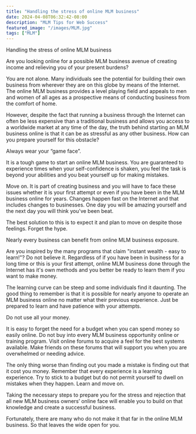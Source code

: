 ```yaml
---
title: "Handling the stress of online MLM business"
date: 2024-04-08T06:32:42-08:00
description: "MLM Tips for Web Success"
featured_image: "/images/MLM.jpg"
tags: ["MLM"]
---
```


Handling the stress of online MLM business


Are you looking online for a possible MLM business avenue of creating income and relieving you of your present burdens? 

You are not alone. Many individuals see the potential for building their own business from wherever they are on this globe by means of the Internet. The online MLM business provides a level playing field and appeals to men and women of all ages as a prospective means of conducting business from the comfort of home.

However, despite the fact that running a business through the Internet can often be less expensive than a traditional business and allows you access to a worldwide market at any time of the day, the truth behind starting an MLM business online is that it can be as stressful as any other business. How can you prepare yourself for this obstacle?

Always wear your “game face”.

It is a tough game to start an online MLM business. You are guaranteed to experience times when your self-confidence is shaken, you feel the task is beyond your abilities and you beat yourself up for making mistakes.

Move on. It is part of creating business and you will have to face these issues whether it is your first attempt or even if you have been in the MLM business online for years. Changes happen fast on the Internet and that includes changes to businesses. One day you will be amazing yourself and the next day you will think you've been beat.

The best solution to this is to expect it and plan to move on despite those feelings.
Forget the hype.

Nearly every business can benefit from online MLM business exposure.
 
Are you inspired by the many programs that claim "instant wealth - easy to learn!"? Do not believe it. Regardless of if you have been in business for a long time or this is your first attempt, online MLM business done through the Internet has it's own methods and you better be ready to learn them if you want to make money.

The learning curve can be steep and some individuals find it daunting. The good thing to remember is that it is possible for nearly anyone to operate an MLM business online no matter what their previous experience. Just be prepared to learn and have patience with your attempts.

Do not use all your money.

It is easy to forget the need for a budget when you can spend money so easily online. Do not buy into every MLM business opportunity online or training program. Visit online forums to acquire a feel for the best systems available. Make friends on these forums that will support you when you are overwhelmed or needing advice.

The only thing worse than finding out you made a mistake is finding out that it cost you money. Remember that every experience is a learning experience. Try to stick to a budget but do not permit yourself to dwell on mistakes when they happen. Learn and move on.

Taking the necessary steps to prepare you for the stress and rejection that all new MLM business owners’ online face will enable you to build on that knowledge and create a successful business. 

Fortunately, there are many who do not make it that far in the online MLM business. So that leaves the wide open for you.

